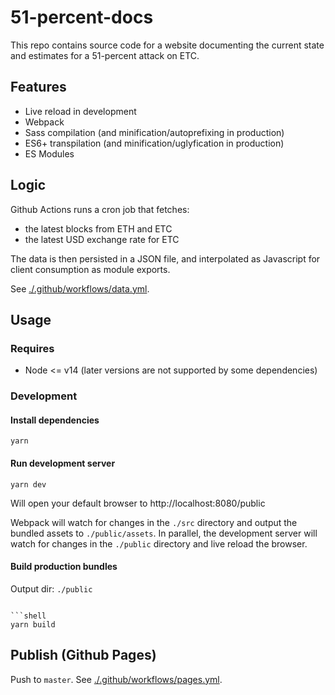 # 51-percent-docs

This repo contains source code for a website documenting
the current state and estimates for a 51-percent attack
on ETC.

## Features

- Live reload in development
- Webpack
- Sass compilation (and minification/autoprefixing in production)
- ES6+ transpilation (and minification/uglyfication in production)
- ES Modules

## Logic

Github Actions runs a cron job that fetches:
- the latest blocks from ETH and ETC
- the latest USD exchange rate for ETC

The data is then persisted in a JSON file, and interpolated
as Javascript for client consumption as module exports.

See [./.github/workflows/data.yml](./.github/workflows/data.yml).

## Usage

### Requires

- Node <= v14 (later versions are not supported by some dependencies)

### Development

#### Install dependencies

```shell
yarn
```

#### Run development server

```shell
yarn dev
```

Will open your default browser to http://localhost:8080/public

Webpack will watch for changes in the `./src` directory and output the bundled assets to `./public/assets`. In parallel, the development server will watch for changes in the `./public` directory and live reload the browser.

#### Build production bundles

Output dir: `./public`

```shell

```shell
yarn build
```

## Publish (Github Pages)

Push to `master`. See [./.github/workflows/pages.yml](./.github/workflows/pages.yml).
